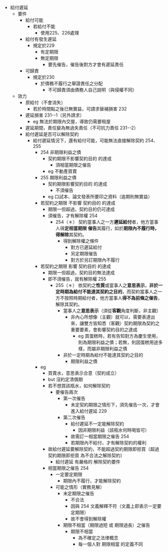 - 給付遲延
	- 要件
		- 給付可能
			- 若給付不能
				- 使用225、226處理
		- 給付有發生遲延
			- 規定於229
				- 有定期限
				- 無定期限
					- 要先催告，催告後對方才會有遲延責任
		- 可歸責
			- 規定於230
				- 於債務不履行之舉證責任之分配
					- 不可歸責須由債務人自己說明（與侵權不同）
	- 效力
		- 原給付（不會消失）
			- 若於時間點之後已無實益，可請求替補損害 232
		- 遲延損害 231--1（另外請求）
			- eg 無法於期限內交屋，導致仍需要租屋
		- 遲延期間，責任變為無過失責任（不可抗力責任 231--2）
		- 給付遲延是否可以解除契約
			- 給付遲延情況下，還有給付可能，可能無法直接解除契約 254、255
				- 254 非期限利益之債
					- 契約期限不影響契約目的 的達成
						- 須相當期限之催告
					- eg 不動產買賣
				- 255 期限利益之債
					- 契約期限影響契約目的 的達成
						- 不須催告
					- eg 口試本、論文發表所要印之資料（逾期則無實益）
				- 若契約之期限 不影響 契約目的 的達成
					- 期限一但超過，契約目的仍可達成
					- 須催告，才有解除權 254
						- 254（＊） 契約當事人之一方**遲延給付**者，他方當事人得**定相當期限** **催告**其履行，如於**期限內不履行時，得解除**其契約。
							- 得到解除權之條件
								- 對方已遲延給付
								- 另定期限催告
								- 對方於另訂期限內不履行
				- 若契約之期限 影響 契約目的 的達成
					- 期限一但超過，契約目的無法達成
					- 即不須催告，就有解除權 255
						- 255（＊） 依契約之**性質**或當事人之**意思表示**，**非於一定時期為給付不能達其契約之目的**，而契約當事人之一方不按照時期給付者，他方當事人**得不為前條之催告**，解除其契約。
							- 當事人之**意思表示**（須從**客觀**角度判斷，非主觀）
								- 非內心所想像（主觀）就可以，需要表達出來，讓雙方皆知悉（客觀）契約期限為契約之重要要素，會影響契約目的之達成
									- eg 買蛋糕時，若有告知對方為慶生使用，則為期限利益之債；若無，則因蛋糕用途多樣，而屬非期限利益之債
							- 非於一定時期為給付不能達其契約之目的
								- 期限利益之債
				- eg 
					- 買賣水，意思表示合意（契約成立）
					- but 沒約定清償期
					- 若不想買該瓶水，如何解除契約
						- 要催告兩次
							- 第一次催告
								- 未定契約期限之情形下，須先催告一次，才會進入給付遲延 229
							- 第二次催告
								- 給付遲延不一定能解除契約
									- 因非期限利益（該瓶水何時喝皆可）
								- 故需訂一相當期限之催告 254
								- 若期限內不給付，才有解除契約的權利
					- 故給付遲延要解除契約，不能超過契約期限即拒買（超過契約期限即拒買 為不合法之解除契約）
						- 給付遲延 有嚴格的 解除契約要件
					- 相當期限之催告 254
						- 一定要定期限
							- 期限內不履行，才能解除契約
						- 可能之情形（實務見解）
							- 未定期限之催告
								- 不合法
								- 因與 254 文義解釋不符（文義上即表示一定要定期限）
								- 故不會得到解除權
							- 期限不相當（期限過短 或 期限過長）之催告
								- 期限不相當
									- 為不確定之法律概念
									- 每一個人對 期限相當 的定義不同